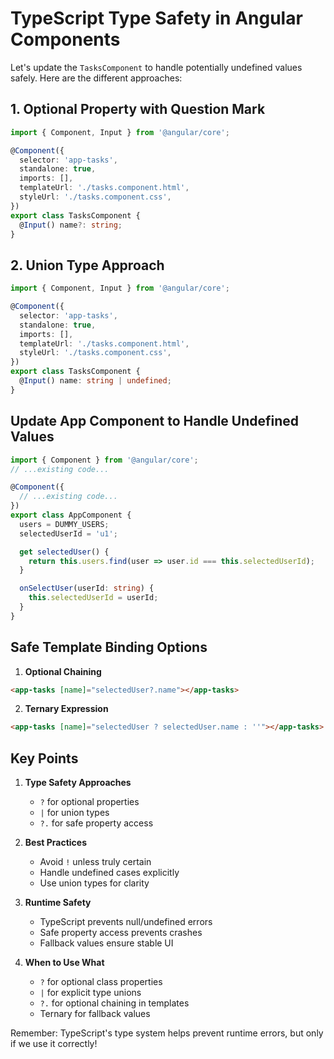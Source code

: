 # TypeScript Type Safety in Angular Components

Let's update the `TasksComponent` to handle potentially undefined values safely. Here are the different approaches:

## 1. Optional Property with Question Mark

````typescript
import { Component, Input } from '@angular/core';

@Component({
  selector: 'app-tasks',
  standalone: true,
  imports: [],
  templateUrl: './tasks.component.html',
  styleUrl: './tasks.component.css',
})
export class TasksComponent {
  @Input() name?: string;
}
````

## 2. Union Type Approach

````typescript
import { Component, Input } from '@angular/core';

@Component({
  selector: 'app-tasks',
  standalone: true,
  imports: [],
  templateUrl: './tasks.component.html',
  styleUrl: './tasks.component.css',
})
export class TasksComponent {
  @Input() name: string | undefined;
}
````

## Update App Component to Handle Undefined Values

````typescript
import { Component } from '@angular/core';
// ...existing code...

@Component({
  // ...existing code...
})
export class AppComponent {
  users = DUMMY_USERS;
  selectedUserId = 'u1';

  get selectedUser() {
    return this.users.find(user => user.id === this.selectedUserId);
  }

  onSelectUser(userId: string) {
    this.selectedUserId = userId;
  }
}
````

## Safe Template Binding Options

1. **Optional Chaining**

````html
<app-tasks [name]="selectedUser?.name"></app-tasks>
````

2. **Ternary Expression**

````html
<app-tasks [name]="selectedUser ? selectedUser.name : ''"></app-tasks>
````

## Key Points

1. **Type Safety Approaches**
   - `?` for optional properties
   - `|` for union types
   - `?.` for safe property access

2. **Best Practices**
   - Avoid `!` unless truly certain
   - Handle undefined cases explicitly
   - Use union types for clarity

3. **Runtime Safety**
   - TypeScript prevents null/undefined errors
   - Safe property access prevents crashes
   - Fallback values ensure stable UI

4. **When to Use What**
   - `?` for optional class properties
   - `|` for explicit type unions
   - `?.` for optional chaining in templates
   - Ternary for fallback values

Remember: TypeScript's type system helps prevent runtime errors, but only if we use it correctly!
